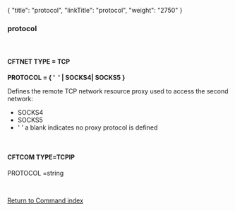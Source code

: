 {
    "title": "protocol",
    "linkTitle": "protocol",
    "weight": "2750"
}<span id="protocol"></span>

### protocol

####  

#### CFTNET TYPE = TCP

**PROTOCOL = { '  '
| SOCKS4| SOCKS5 }**

Defines the remote TCP network resource proxy used to access the second
network:

-   SOCKS4
-   SOCKS5
-   ' ' a blank indicates no proxy protocol is defined

 

#### CFTCOM TYPE=TCPIP

PROTOCOL =string

 

[Return to Command index](../../)

